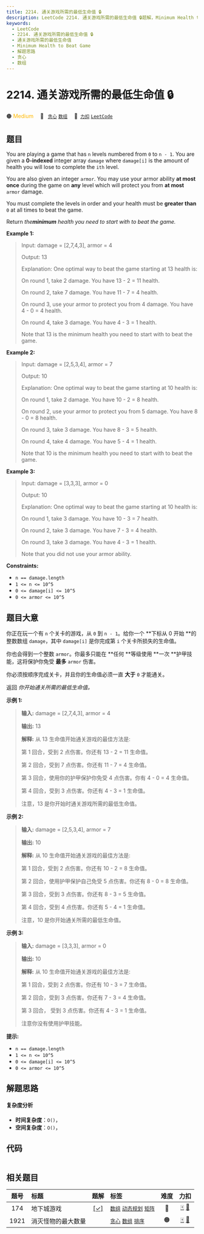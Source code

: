 ```yaml
---
title: 2214. 通关游戏所需的最低生命值 🔒
description: LeetCode 2214. 通关游戏所需的最低生命值 🔒题解，Minimum Health to Beat Game，包含解题思路、复杂度分析以及完整的 JavaScript 代码实现。
keywords:
  - LeetCode
  - 2214. 通关游戏所需的最低生命值 🔒
  - 通关游戏所需的最低生命值
  - Minimum Health to Beat Game
  - 解题思路
  - 贪心
  - 数组
---
```


# 2214. 通关游戏所需的最低生命值 🔒

🟠 <font color=#ffb800>Medium</font>&emsp; 🔖&ensp; [`贪心`](/tag/greedy.md) [`数组`](/tag/array.md)&emsp; 🔗&ensp;[`力扣`](https://leetcode.cn/problems/minimum-health-to-beat-game) [`LeetCode`](https://leetcode.com/problems/minimum-health-to-beat-game)

## 题目

You are playing a game that has `n` levels numbered from `0` to `n - 1`. You
are given a **0-indexed** integer array `damage` where `damage[i]` is the
amount of health you will lose to complete the `ith` level.

You are also given an integer `armor`. You may use your armor ability **at
most once** during the game on **any** level which will protect you from **at
most** `armor` damage.

You must complete the levels in order and your health must be **greater than**
`0` at all times to beat the game.

Return _the**minimum** health you need to start with to beat the game._



**Example 1:**

> Input: damage = [2,7,4,3], armor = 4
> 
> Output: 13
> 
> Explanation: One optimal way to beat the game starting at 13 health is:
> 
> On round 1, take 2 damage. You have 13 - 2 = 11 health.
> 
> On round 2, take 7 damage. You have 11 - 7 = 4 health.
> 
> On round 3, use your armor to protect you from 4 damage. You have 4 - 0 = 4 health.
> 
> On round 4, take 3 damage. You have 4 - 3 = 1 health.
> 
> Note that 13 is the minimum health you need to start with to beat the game.

**Example 2:**

> Input: damage = [2,5,3,4], armor = 7
> 
> Output: 10
> 
> Explanation: One optimal way to beat the game starting at 10 health is:
> 
> On round 1, take 2 damage. You have 10 - 2 = 8 health.
> 
> On round 2, use your armor to protect you from 5 damage. You have 8 - 0 = 8 health.
> 
> On round 3, take 3 damage. You have 8 - 3 = 5 health.
> 
> On round 4, take 4 damage. You have 5 - 4 = 1 health.
> 
> Note that 10 is the minimum health you need to start with to beat the game.

**Example 3:**

> Input: damage = [3,3,3], armor = 0
> 
> Output: 10
> 
> Explanation: One optimal way to beat the game starting at 10 health is:
> 
> On round 1, take 3 damage. You have 10 - 3 = 7 health.
> 
> On round 2, take 3 damage. You have 7 - 3 = 4 health.
> 
> On round 3, take 3 damage. You have 4 - 3 = 1 health.
> 
> Note that you did not use your armor ability.

**Constraints:**

  * `n == damage.length`
  * `1 <= n <= 10^5`
  * `0 <= damage[i] <= 10^5`
  * `0 <= armor <= 10^5`


## 题目大意

你正在玩一个有 `n` 个关卡的游戏，从 `0` 到 `n - 1`。给你一个 **下标从 0  开始 **的整数数组 `damage`，其中
`damage[i]` 是你完成第 `i` 个关卡所损失的生命值。

你也会得到一个整数 `armor`。你最多只能在 **任何  **等级使用 **一次  **护甲技能，这将保护你免受 **最多**  `armor` 伤害。

你必须按顺序完成关卡，并且你的生命值必须一直 **大于** `0` 才能通关。

返回 _你开始通关所需的最低生命值。_



**示例 1:**

> 
> 
> 
> 
> 
> **输入:** damage = [2,7,4,3], armor = 4
> 
> **输出:** 13
> 
> **解释:** 从 13 生命值开始通关游戏的最佳方法是:
> 
> 第 1 回合，受到 2 点伤害。你还有 13 - 2 = 11 生命值。
> 
> 第 2 回合，受到 7 点伤害。你还有 11 - 7 = 4 生命值。
> 
> 第 3 回合，使用你的护甲保护你免受 4 点伤害。你有 4 - 0 = 4 生命值。
> 
> 第 4 回合，受到 3 点伤害。你还有 4 - 3 = 1 生命值。
> 
> 注意，13 是你开始时通关游戏所需的最低生命值。
> 
> 

**示例 2:**

> 
> 
> 
> 
> 
> **输入:** damage = [2,5,3,4], armor = 7
> 
> **输出:** 10
> 
> **解释:** 从 10 生命值开始通关游戏的最佳方法是:
> 
> 第 1 回合，受到 2 点伤害。你还有 10 - 2 = 8 生命值。
> 
> 第 2 回合，使用护甲保护自己免受 5 点伤害。你还有 8 - 0 = 8 生命值。
> 
> 第 3 回合，受到 3 点伤害。你还有 8 - 3 = 5 生命值。
> 
> 第 4 回合，受到 4 点伤害。你还有 5 - 4 = 1 生命值。
> 
> 注意，10 是你开始通关所需的最低生命值。
> 
> 

**示例 3:**

> 
> 
> 
> 
> 
> **输入:** damage = [3,3,3], armor = 0
> 
> **输出:** 10
> 
> **解释:** 从 10 生命值开始通关游戏的最佳方法是:
> 
> 第 1 回合，受到 2 点伤害。你还有 10 - 3 = 7 生命值。
> 
> 第 2 回合，受到 3 点伤害。你还有 7 - 3 = 4 生命值。
> 
> 第 3 回合， 受到 3 点伤害。你还有 4 - 3 = 1 生命值。
> 
> 注意你没有使用护甲技能。



**提示:**

  * `n == damage.length`
  * `1 <= n <= 10^5`
  * `0 <= damage[i] <= 10^5`
  * `0 <= armor <= 10^5`


## 解题思路

#### 复杂度分析

- **时间复杂度**：`O()`，
- **空间复杂度**：`O()`，

## 代码

```javascript

```

## 相关题目

<!-- prettier-ignore -->
| 题号 | 标题 | 题解 | 标签 | 难度 | 力扣 |
| :------: | :------ | :------: | :------ | :------: | :------: |
| 174 | 地下城游戏 | [[✓]](/problem/0174.md) |  [`数组`](/tag/array.md) [`动态规划`](/tag/dynamic-programming.md) [`矩阵`](/tag/matrix.md) | 🔴 | [🀄️](https://leetcode.cn/problems/dungeon-game) [🔗](https://leetcode.com/problems/dungeon-game) |
| 1921 | 消灭怪物的最大数量 |  |  [`贪心`](/tag/greedy.md) [`数组`](/tag/array.md) [`排序`](/tag/sorting.md) | 🟠 | [🀄️](https://leetcode.cn/problems/eliminate-maximum-number-of-monsters) [🔗](https://leetcode.com/problems/eliminate-maximum-number-of-monsters) |